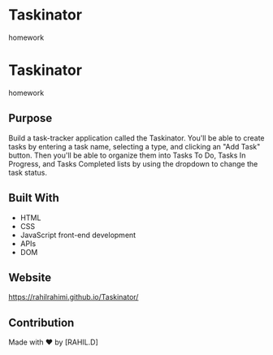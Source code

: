 # Taskinator
homework
# Taskinator
homework

## Purpose
Build a task-tracker application called the Taskinator. You'll be able to create tasks by entering a task name, selecting a type, and clicking an "Add Task" button. Then you'll be able to organize them into Tasks To Do, Tasks In Progress, and Tasks Completed lists by using the dropdown to change the task status.
## Built With
* HTML
* CSS
* JavaScript front-end development
* APIs
* DOM
## Website
https://rahilrahimi.github.io/Taskinator/

## Contribution
Made with ❤️ by [RAHIL.D]